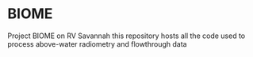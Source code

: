 # BIOME
Project BIOME on RV Savannah
this repository hosts all the code used to process above-water radiometry and flowthrough data
